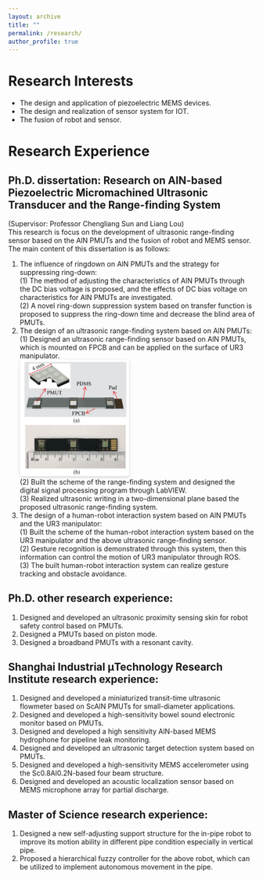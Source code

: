 ```yaml
---
layout: archive
title: ""
permalink: /research/
author_profile: true
---
```


Research Interests
======
* The design and application of piezoelectric MEMS devices.
* The design and realization of sensor system for IOT.
* The fusion of robot and sensor.

Research Experience
======
## Ph.D. dissertation: Research on AlN-based Piezoelectric Micromachined Ultrasonic Transducer and the Range-finding System
 (Supervisor: Professor Chengliang Sun and Liang Lou)<br/>
This research is focus on the development of ultrasonic range-finding sensor based on the AlN PMUTs and the fusion of robot and MEMS sensor. The main content of this dissertation is as follows:<br/>
1. The influence of ringdown on AlN PMUTs and the strategy for suppressing ring-down:<br/>
(1) The method of adjusting the characteristics of AlN PMUTs through the DC bias voltage is proposed, and the effects of DC bias voltage on characteristics for AlN PMUTs are investigated.<br/>
(2) A novel ring-down suppression system based on transfer function is proposed to suppress the ring-down time and decrease the blind area of PMUTs.<br/>
2. The design of an ultrasonic range-finding system based on AlN PMUTs:<br/>
(1) Designed an ultrasonic range-finding sensor based on AlN PMUTs, which is mounted on FPCB and can be applied on the surface of UR3 manipulator.<br/>
    <img style = "
        border-radius: 0.3125em;
        box-shadow: 0 2px 4px 0 rgba(34,36,38,.12),0 2px 10px 0 rgba(34,36,38,.08);" 
        src = "../images/images_test/test1.png" 
        width = "46.5%">
    <br>
(2) Built the scheme of the range-finding system and designed the digital signal processing program through LabVIEW.<br/>
(3) Realized ultrasonic writing in a two-dimensional plane based the proposed ultrasonic range-finding system.<br/>
3. The design of a human-robot interaction system based on AlN PMUTs and the UR3 manipulator:<br/>
(1) Built the scheme of the human-robot interaction system based on the UR3 manipulator and the above ultrasonic range-finding sensor.<br/>
(2) Gesture recognition is demonstrated through this system, then this information can control the motion of UR3 manipulator through ROS.<br/>
(3) The built human-robot interaction system can realize gesture tracking and obstacle avoidance.<br/>

## Ph.D. other research experience:
1. Designed and developed an ultrasonic proximity sensing skin for robot safety control based on PMUTs.
2. Designed a PMUTs based on piston mode.
3. Designed a broadband PMUTs with a resonant cavity.

## Shanghai Industrial μTechnology Research Institute research experience:
1. Designed and developed a miniaturized transit-time ultrasonic flowmeter based on ScAlN PMUTs for small-diameter applications.
2. Designed and developed a high-sensitivity bowel sound electronic monitor based on PMUTs.
3. Designed and developed a high sensitivity AlN-based MEMS hydrophone for pipeline leak monitoring.
4. Designed and developed an ultrasonic target detection system based on PMUTs.
5. Designed and developed a high-sensitivity MEMS accelerometer using the Sc0.8Al0.2N-based four beam structure.
6. Designed and developed an acoustic localization sensor based on MEMS microphone array for partial discharge.

## Master of Science research experience:
1. Designed a new self-adjusting support structure for the in-pipe robot to improve its motion ability in different pipe condition especially in vertical pipe.
2. Proposed a hierarchical fuzzy controller for the above robot, which can be utilized to implement autonomous movement in the pipe.

